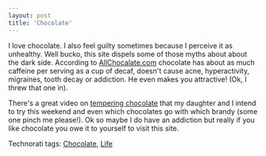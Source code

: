 ```yaml
---
layout: post  
title: 'Chocolate'
---
```

I love chocolate. I also feel guilty sometimes because I perceive it as unhealthy. Well bucko, this site dispels some of those myths about about the dark side. According to [AllChocalate.com](http://allchocolate.com) chocolate has about as much caffeine per serving as a cup of decaf, doesn't cause acne, hyperactivity, migraines, tooth decay or addiction. He even makes you attractive! (Ok, I threw that one in).

There's a great video on [tempering chocolate](http://allchocolate.com/professionals/tempering/) that my daughter and I intend to try this weekend and even which chocolates go with which brandy (some one pinch me please!). Ok so maybe I do have an addiction but really if you like chocolate you owe it to yourself to visit this site.

Technorati tags: [Chocolate](http://technorati.com/tags/Chocolate), [Life](http://technorati.com/tags/Life)
